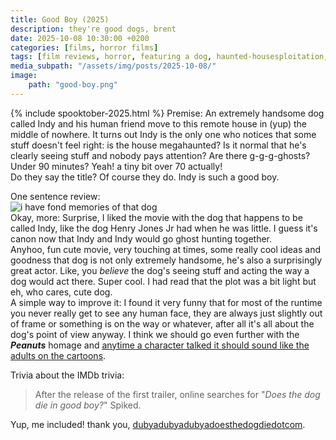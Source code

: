 ```yaml
---
title: Good Boy (2025)
description: they're good dogs, brent
date: 2025-10-08 10:30:00 +0200
categories: [films, horror films]
tags: [film reviews, horror, featuring a dog, haunted-housesploitation, hidden ghosts, indy, it's a metaphor d'uh, middleofnowherecore, secret sad movie, spooktober 2025, they say the title]
media_subpath: "/assets/img/posts/2025-10-08/"
image:
    path: "good-boy.png"
---
```

{% include spooktober-2025.html %}
<span class="reviewsection">Premise:</span> An extremely handsome dog called Indy and his human friend move to this remote house in (yup) the middle of nowhere. It turns out Indy is the only one who notices that some stuff doesn't feel right: is the house megahaunted? Is it normal that he's clearly seeing stuff and nobody pays attention? Are there g-g-g-ghosts?<br/>
<span class="reviewsection">Under 90 minutes?</span> Yeah! a tiny bit over 70 actually!<br/>
<span class="reviewsection">Do they say the title?</span> Of course they do. Indy is such a good boy.

<span class="reviewsection">One sentence review:</span><br/>![i have fond memories of that dog](../2025-07-22/fond-memories.gif)<br/>
<span class="reviewsection">Okay, more:</span> Surprise, I liked the movie with the dog that happens to be called Indy, like the dog Henry Jones Jr had when he was little. I guess it's canon now that Indy and Indy would go ghost hunting together.<br/>Anyhoo, fun cute movie, very touching at times, some really cool ideas and goodness that dog is not only extremely handsome, he's also a surprisingly great actor. Like, you *believe* the dog's seeing stuff and acting the way a dog would act there. Super cool. I had read that the plot was a bit light but eh, who cares, cute dog.<br/>
<span class="reviewsection">A simple way to improve it:</span> I found it very funny that for most of the runtime you never really get to see any human face, they are always just slightly out of frame or something is on the way or whatever, after all it's all about the dog's point of view anyway. I think we should go even further with the ***Peanuts*** homage and [anytime a character talked it should sound like the adults on the cartoons](https://www.youtube.com/watch?v=q_BU5hR9gXE).

<span class="reviewsection">Trivia about the IMDb trivia:</span>
> After the release of the first trailer, online searches for "*Does the dog die in good boy?*" Spiked.

Yup, me included! thank you, [dubyadubyadubyadoesthedogdiedotcom](https://doesthedogdie.com).